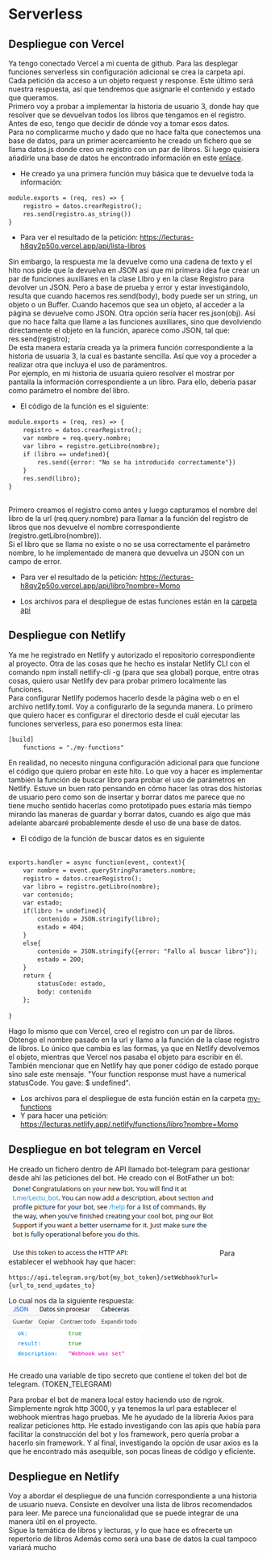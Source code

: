 # Serverless

## Despliegue con Vercel

Ya tengo conectado Vercel a mi cuenta de github. Para las desplegar funciones serverless sin configuración adicional se crea la carpeta api.  
Cada petición da acceso a un objeto request y response. Este último será nuestra respuesta, así que tendremos que asignarle el contenido y estado que queramos.  
Primero voy a probar a implementar la historia de usuario 3, donde hay que resolver que se devuelvan todos los libros que tengamos en el registro. Antes de eso, tengo que decidir de dónde voy a tomar esos datos.    
Para no complicarme mucho y dado que no hace falta que conectemos una base de datos, para un primer acercamiento he creado un fichero que se llama datos.js donde creo un registro con un par de libros. Si luego quisiera añadirle una base de datos he encontrado información en este [enlace](https://vercel.com/docs/solutions/databases).    
- He creado ya una primera función muy básica que te devuelve toda la información:

```
module.exports = (req, res) => {
    registro = datos.crearRegistro();
    res.send(registro.as_string())
}
```   
- Para ver el resultado de la petición: https://lecturas-h8qv2p50o.vercel.app/api/lista-libros

Sin embargo, la respuesta me la devuelve como una cadena de texto y el hito nos pide que la devuelva en JSON así que mi primera idea fue crear un par de funciones auxiliares en la clase Libro y en la clase Registro para devolver un JSON. Pero a base de prueba y error y estar investigándolo, resulta que cuando hacemos res.send(body), body puede ser un string, un objeto o un Buffer. Cuando hacemos que sea un objeto, al acceder a la página se devuelve como JSON. Otra opción sería hacer res.json(obj). Así que no hace falta que llame a las funciones auxiliares, sino que devolviendo directamente el objeto en la función, aparece como JSON, tal que: res.send(registro);   
De esta manera estaría creada ya la primera función correspondiente a la historia de usuaria 3, la cual es bastante sencilla. Así que voy a proceder a realizar otra que incluya el uso de parámentros.    
Por ejemplo, en mi historia de usuaria quiero resolver el mostrar por pantalla la información correspondiente a un libro. Para ello, debería pasar como parámetro el nombre del libro. 

- El código de la función es el siguiente:

```
module.exports = (req, res) => {
    registro = datos.crearRegistro();
    var nombre = req.query.nombre;
    var libro = registro.getLibro(nombre);
    if (libro == undefined){
        res.send({error: "No se ha introducido correctamente"})
    }
    res.send(libro);    
}


```

Primero creamos el registro como antes y luego capturamos el nombre del libro de la url (req.query.nombre) para llamar a la función del registro de libros que nos devuelve el nombre correspondiente (registro.getLibro(nombre)).    
Si el libro que se llama no existe o no se usa correctamente el parámetro nombre, lo he implementado de manera que devuelva un JSON con un campo de error.    
- Para ver el resultado de la petición: https://lecturas-h8qv2p50o.vercel.app/api/libro?nombre=Momo     

- Los archivos para el despliegue de estas funciones están en la [carpeta api](../api)

## Despliegue con Netlify

Ya me he registrado en Netlify y autorizado el repositorio correspondiente al proyecto. Otra de las cosas que he hecho es instalar Netlify CLI con el comando npm install netlify-cli -g (para que sea global) porque, entre otras cosas, quiero usar Netlify dev para probar primero localmente las funciones.    
Para configurar Netlify podemos hacerlo desde la página web o en el archivo netlify.toml. Voy a configurarlo de la segunda manera. Lo primero que quiero hacer es configurar el directorio desde el cuál ejecutar las funciones serverless, para eso ponermos esta línea:

```
[build]
    functions = "./my-functions"

```

En realidad, no necesito ninguna configuración adicional para que funcione el código que quiero probar en este hito.
Lo que voy a hacer es implementar también la función de buscar libro para probar el uso de parámetros en Netlify. Estuve un buen rato pensando en cómo hacer las otras dos historias de usuario pero como son de insertar y borrar datos me parece que no tiene mucho sentido hacerlas como prototipado pues estaría más tiempo mirando las maneras de guardar y borrar datos, cuando es algo que más adelante abarcaré probablemente desde el uso de una base de datos.   

- El código de la función de buscar datos es en siguiente

```

exports.handler = async function(event, context){
    var nombre = event.queryStringParameters.nombre;
    registro = datos.crearRegistro();
    var libro = registro.getLibro(nombre);
    var contenido;
    var estado;
    if(libro != undefined){
        contenido = JSON.stringify(libro);
        estado = 404;
    }
    else{
        contenido = JSON.stringify({error: "Fallo al buscar libro"});
        estado = 200;
    }
    return {       
        statusCode: estado, 
        body: contenido
    }; 
    
}

```
Hago lo mismo que con Vercel, creo el registro con un par de libros. Obtengo el nombre pasado en la url y llamo a la función de la clase registro de libros. Lo único que cambia es las formas, ya que en Netlify devolvemos el objeto, mientras que Vercel nos pasaba el objeto para escribir en él. También mencionar que en Netlify hay que poner código de estado porque sino sale este mensaje. "Your function response must have a numerical statusCode. You gave: $ undefined".

- Los archivos para el despliegue de esta función están en la carpeta [my-functions](../my-functions)   
- Y para hacer una petición: https://lecturas.netlify.app/.netlify/functions/libro?nombre=Momo


## Despliegue en bot telegram en Vercel

He creado un fichero dentro de API llamado bot-telegram para gestionar desde ahí las peticiones del bot. 
He creado con el BotFather un bot:
![bot telegram](./img/bot1.png)
Para establecer el webhook hay que hacer: 
```
https://api.telegram.org/bot{my_bot_token}/setWebhook?url={url_to_send_updates_to}
```

Lo cual nos da la siguiente respuesta:
![respuesta webook](./img/bot2.png)

He creado una variable de tipo secreto que contiene el token del bot de telegram. (TOKEN_TELEGRAM)

Para probar el bot de manera local estoy haciendo uso de ngrok. Simplemente ngrok http 3000, y ya tenemos la url para establecer el webhook mientras hago pruebas. 
Me he ayudado de la librería Axios para realizar peticiones http. 
He estado investigando con las apis que había para facilitar la construcción del bot y los framework, pero quería probar a hacerlo sin framework. Y al final, investigando la opción de usar axios es la que he encontrado más asequible, son pocas líneas de código y eficiente. 


## Despliegue en Netlify 

Voy a abordar el despliegue de una función correspondiente a una historia de usuario nueva. Consiste en devolver una lista de libros recomendados para leer. Me parece una funcionalidad que se puede integrar de una manera útil en el proyecto.  
Sigue la temática de libros y lecturas, y lo que hace es ofrecerte un repertorio de libros 
Además como será una base de datos la cual tampoco variará mucho

